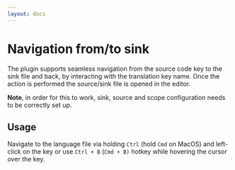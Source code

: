 ```yaml
---
layout: docs
---
```


# Navigation from/to sink

The plugin supports seamless navigation from the source code key to the sink file and back, by interacting with the 
translation key name. Once the action is performed the source/sink file is opened in the editor.

**Note**, in order for this to work, sink, source and scope configuration needs to be correctly set up.

## Usage

Navigate to the language file via holding `Ctrl` (hold `Cmd` on MacOS) and left-click on the key
or use `Ctrl + B` (`Cmd + B)` hotkey while hovering the cursor over the key.
